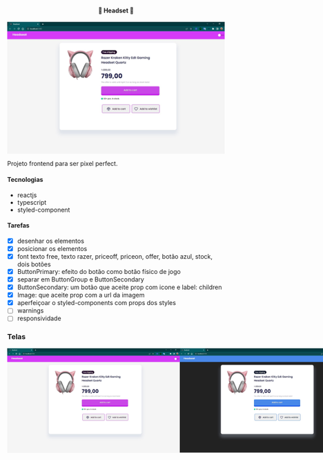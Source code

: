 <h4 align="center"> 
	🚧 Headset 🚀
</h4>

<p align="center" style="display: flex; align-items: flex-start; justify-content: center;">
  <img alt="headset" title="#headset" src="./.github/light.jpg">
</p>   

Projeto frontend para ser pixel perfect. 

#### Tecnologias

- reactjs
- typescript 
- styled-component

#### Tarefas

- [x] desenhar os elementos
- [x] posicionar os elementos
- [x] font texto free, texto razer, priceoff, priceon, offer, botão azul, stock, dois botões
- [x] ButtonPrimary: efeito do botão como botão físico de jogo
- [x] separar em ButtonGroup e ButtonSecondary
- [x] ButtonSecondary: um botão que aceite prop com icone e label: children
- [x] Image: que aceite prop com a url da imagem 
- [x] aperfeiçoar o styled-components com props dos styles 
- [ ] warnings
- [ ] responsividade

### Telas

<p align="left" style="display: flex; align-items: flex-start; justify-content: left;">
  <img alt="headset" title="#headset" src="./.github/light.jpg" width="400px">
  <img alt="headset" title="#headset" src="./.github/dark.jpg" width="400px"> 
</p>


